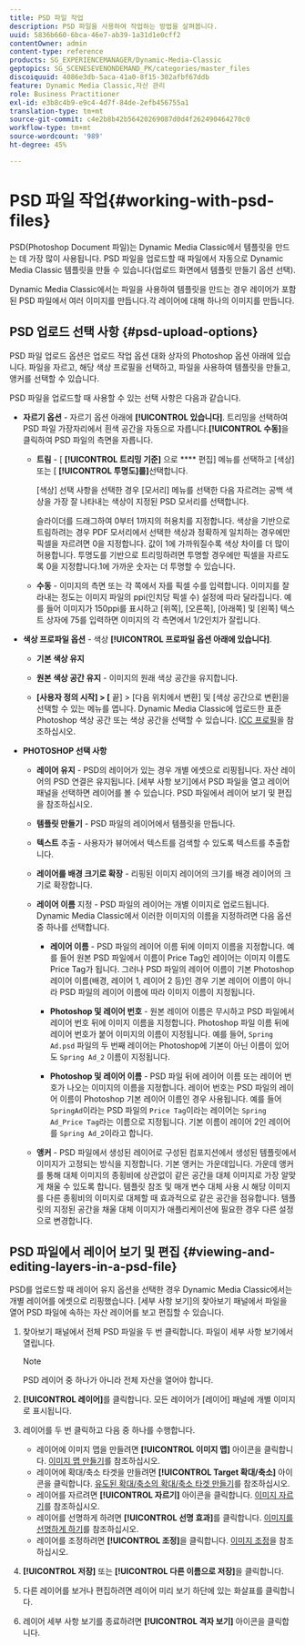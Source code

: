 ```yaml
---
title: PSD 파일 작업
description: PSD 파일을 사용하여 작업하는 방법을 살펴봅니다.
uuid: 5836b660-6bca-46e7-ab39-1a31d1e0cff2
contentOwner: admin
content-type: reference
products: SG_EXPERIENCEMANAGER/Dynamic-Media-Classic
geptopics: SG_SCENESEVENONDEMAND_PK/categories/master_files
discoiquuid: 4086e3db-5aca-41a0-8f15-302afbf67ddb
feature: Dynamic Media Classic,자산 관리
role: Business Practitioner
exl-id: e3b8c4b9-e9c4-4d7f-84de-2efb456755a1
translation-type: tm+mt
source-git-commit: c4e2b8b42b56420269087d0d4f262490464270c0
workflow-type: tm+mt
source-wordcount: '989'
ht-degree: 45%

---
```


# PSD 파일 작업{#working-with-psd-files}

<!--   USED TO BE AN OPTION UNDER COLOR PROFILE OPTIONS * **Convert To sRGB (default)** - Converts to sRGB (Standard Red Green Blue). sRGB is the recommended color space for displaying images on web pages. -->

PSD(Photoshop Document 파일)는 Dynamic Media Classic에서 템플릿을 만드는 데 가장 많이 사용됩니다. PSD 파일을 업로드할 때 파일에서 자동으로 Dynamic Media Classic 템플릿을 만들 수 있습니다(업로드 화면에서 템플릿 만들기 옵션 선택).

Dynamic Media Classic에서는 파일을 사용하여 템플릿을 만드는 경우 레이어가 포함된 PSD 파일에서 여러 이미지를 만듭니다.각 레이어에 대해 하나의 이미지를 만듭니다.

## PSD 업로드 선택 사항 {#psd-upload-options}

PSD 파일 업로드 옵션은 업로드 작업 옵션 대화 상자의 Photoshop 옵션 아래에 있습니다. 파일을 자르고, 해당 색상 프로필을 선택하고, 파일을 사용하여 템플릿을 만들고, 앵커를 선택할 수 있습니다.

PSD 파일을 업로드할 때 사용할 수 있는 선택 사항은 다음과 같습니다.

* **자르기 옵션**  - 자르기 옵션 아래에  **[!UICONTROL 있습니다]**. 트리밍을 선택하여 PSD 파일 가장자리에서 흰색 공간을 자동으로 자릅니다.**[!UICONTROL 수동]**&#x200B;을 클릭하여 PSD 파일의 측면을 자릅니다.

   * **트림**  - [ **[!UICONTROL 트리밍 기준]** 으로  **** 편집] 메뉴를 선택하고 [색상] 또는 [ **[!UICONTROL 투명도]를]**&#x200B;선택합니다.

      [색상] 선택 사항을 선택한 경우 [모서리] 메뉴를 선택한 다음 자르려는 공백 색상을 가장 잘 나타내는 색상이 지정된 PSD 모서리를 선택합니다.

      슬라이더를 드래그하여 0부터 1까지의 허용치를 지정합니다. 색상을 기반으로 트림하려는 경우 PDF 모서리에서 선택한 색상과 정확하게 일치하는 경우에만 픽셀을 자르려면 0을 지정합니다. 값이 1에 가까워질수록 색상 차이를 더 많이 허용합니다. 투명도를 기반으로 트리밍하려면 투명할 경우에만 픽셀을 자르도록 0을 지정합니다.1에 가까운 숫자는 더 투명할 수 있습니다.

   * **수동**  - 이미지의 측면 또는 각 쪽에서 자를 픽셀 수를 입력합니다. 이미지를 잘라내는 정도는 이미지 파일의 ppi(인치당 픽셀 수) 설정에 따라 달라집니다. 예를 들어 이미지가 150ppi를 표시하고 [위쪽], [오른쪽], [아래쪽] 및 [왼쪽] 텍스트 상자에 75를 입력하면 이미지의 각 측면에서 1/2인치가 잘립니다.

* **색상 프로파일 옵션**  - 색상  **[!UICONTROL 프로파일 옵션 아래에 있습니다]**.

   * **기본 색상 유지**

   * **원본 색상 공간 유지**  - 이미지의 원래 색상 공간을 유지합니다.

   * **[사용자 정의 시작] > [** 끝] > [다음 위치에서 변환] 및 [색상 공간으로 변환]을 선택할 수 있는 메뉴를 엽니다. Dynamic Media Classic에 업로드한 표준 Photoshop 색상 공간 또는 색상 공간을 선택할 수 있습니다. [ICC 프로필](/help/icc-profiles.md)을 참조하십시오.

* **PHOTOSHOP 선택 사항**

   * **레이어 유지**  - PSD의 레이어가 있는 경우 개별 에셋으로 리핑됩니다. 자산 레이어의 PSD 연결은 유지됩니다. [세부 사항 보기]에서 PSD 파일을 열고 레이어 패널을 선택하면 레이어를 볼 수 있습니다. PSD 파일에서 레이어 보기 및 편집을 참조하십시오.

   * **템플릿 만들기**  - PSD 파일의 레이어에서 템플릿을 만듭니다.

   * **텍스트**  추출 - 사용자가 뷰어에서 텍스트를 검색할 수 있도록 텍스트를 추출합니다.

   * **레이어를 배경 크기로 확장**  - 리핑된 이미지 레이어의 크기를 배경 레이어의 크기로 확장합니다.

   * **레이어 이름**  지정 - PSD 파일의 레이어는 개별 이미지로 업로드됩니다. Dynamic Media Classic에서 이러한 이미지의 이름을 지정하려면 다음 옵션 중 하나를 선택합니다.

      * **레이어 이름**  - PSD 파일의 레이어 이름 뒤에 이미지 이름을 지정합니다. 예를 들어 원본 PSD 파일에서 이름이 Price Tag인 레이어는 이미지 이름도 Price Tag가 됩니다. 그러나 PSD 파일의 레이어 이름이 기본 Photoshop 레이어 이름(배경, 레이어 1, 레이어 2 등)인 경우 기본 레이어 이름이 아니라 PSD 파일의 레이어 이름에 따라 이미지 이름이 지정됩니다.

      * **Photoshop 및 레이어 번호**  - 원본 레이어 이름은 무시하고 PSD 파일에서 레이어 번호 뒤에 이미지 이름을 지정합니다. Photoshop 파일 이름 뒤에 레이어 번호가 붙어 이미지의 이름이 지정됩니다. 예를 들어, `Spring Ad.psd` 파일의 두 번째 레이어는 Photoshop에 기본이 아닌 이름이 있어도 `Spring Ad_2` 이름이 지정됩니다.

      * **Photoshop 및 레이어 이름**  - PSD 파일 뒤에 레이어 이름 또는 레이어 번호가 나오는 이미지의 이름을 지정합니다. 레이어 번호는 PSD 파일의 레이어 이름이 Photoshop 기본 레이어 이름인 경우 사용됩니다. 예를 들어 `SpringAd`이라는 PSD 파일의 `Price Tag`이라는 레이어는 `Spring Ad_Price Tag`라는 이름으로 지정됩니다. 기본 이름이 레이어 2인 레이어를 `Spring Ad_2`이라고 합니다.
   * **앵커**  - PSD 파일에서 생성된 레이어로 구성된 컴포지션에서 생성된 템플릿에서 이미지가 고정되는 방식을 지정합니다. 기본 앵커는 가운데입니다. 가운데 앵커를 통해 대체 이미지의 종횡비에 상관없이 같은 공간을 대체 이미지로 가장 알맞게 채울 수 있도록 합니다. 템플릿 참조 및 매개 변수 대체 사용 시 해당 이미지를 다른 종횡비의 이미지로 대체할 때 효과적으로 같은 공간을 점유합니다. 템플릿의 지정된 공간을 채울 대체 이미지가 애플리케이션에 필요한 경우 다른 설정으로 변경합니다.


## PSD 파일에서 레이어 보기 및 편집 {#viewing-and-editing-layers-in-a-psd-file}

PSD를 업로드할 때 레이어 유지 옵션을 선택한 경우 Dynamic Media Classic에서는 개별 레이어를 에셋으로 리핑했습니다. [세부 사항 보기]의 찾아보기 패널에서 파일을 열어 PSD 파일에 속하는 자산 레이어를 보고 편집할 수 있습니다.

1. 찾아보기 패널에서 전체 PSD 파일을 두 번 클릭합니다. 파일이 세부 사항 보기에서 열립니다.

   >[!NOTE]
   >
   >PSD 레이어 중 하나가 아니라 전체 자산을 열어야 합니다.

1. **[!UICONTROL 레이어]**&#x200B;를 클릭합니다. 모든 레이어가 [레이어] 패널에 개별 이미지로 표시됩니다.
1. 레이어를 두 번 클릭하고 다음 중 하나를 수행합니다.

   * 레이어에 이미지 맵을 만들려면 **[!UICONTROL 이미지 맵]** 아이콘을 클릭합니다. [이미지 맵 만들기](creating-image-maps.md#creating_image_maps)를 참조하십시오.
   * 레이어에 확대/축소 타겟을 만들려면 **[!UICONTROL Target 확대/축소]** 아이콘을 클릭합니다. [유도된 확대/축소의 확대/축소 타겟 만들기](creating-zoom-targets-guided-zoom.md#creating_zoom_targets_for_guided_zoom)를 참조하십시오.
   * 레이어를 자르려면 **[!UICONTROL 자르기]** 아이콘을 클릭합니다. [이미지 자르기](cropping-image.md#cropping_an_image)를 참조하십시오.
   * 레이어를 선명하게 하려면 **[!UICONTROL 선명 효과]**&#x200B;를 클릭합니다. [이미지를 선명하게 하기](sharpening-image.md#sharpening_an_image)를 참조하십시오.
   * 레이어를 조정하려면 **[!UICONTROL 조정]**&#x200B;을 클릭합니다. [이미지 조정](adjusting-image.md#adjusting_an_image)을 참조하십시오.

1. **[!UICONTROL 저장]** 또는 **[!UICONTROL 다른 이름으로 저장]**&#x200B;을 클릭합니다.
1. 다른 레이어를 보거나 편집하려면 레이어 미리 보기 하단에 있는 화살표를 클릭합니다.
1. 레이어 세부 사항 보기를 종료하려면 **[!UICONTROL 격자 보기]** 아이콘을 클릭합니다.
